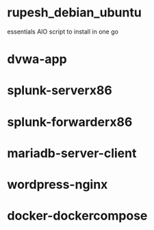# rupesh_debian_ubuntu

essentials AIO script to install in one go


# dvwa-app 
# splunk-serverx86
# splunk-forwarderx86
# mariadb-server-client
# wordpress-nginx 
# docker-dockercompose
